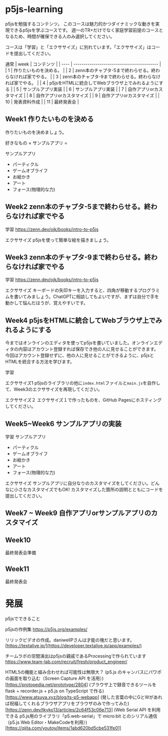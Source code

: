 # p5js-learning
p5jsを勉強するコンテンツ。
このコースは魅力的かつダイナミックな動きを実現できるp5jsを学ぶコースです。
週一のTR+だけでなく家庭学習前提のコースとなるため、時間が確保できる人のみ選択してください。

コースは「学習」と「エクササイズ」に別れています。「エクササイズ」はコードを提出してください。

通常
| week | コンテンツ                                 |
| ---- | ------------------------------------------ |
| 1    | 作りたいものを決める。                       |
| 2    | zenn本のチャプタ-5まで終わらせる。終わらなければ家でやる。 |
| 3    | zenn本のチャプタ-9まで終わらせる。終わらなければ家でやる。 |
| 4    | p5jsをHTMLに統合してWebブラウザ上でみれるようにする |
| 5    | サンプルアプリ実装                     |
| 6    | サンプルアプリ実装                |
| 7    | 自作アプリorカスタマイズ                          |
| 8    | 自作アプリorカスタマイズ                                |
| 9    | 自作アプリorカスタマイズ                             |
| 10   | 発表資料作成                               |
| 11   | 最終発表会                                 |

## Week1 作りたいものを決める
作りたいものを決めましょう。

好きなもの × サンプルアプリ =

サンプルアプリ
- パーティクル
- ゲームオブライフ
- お絵かき
- アート
- フォース(物理的な力) 

## Week2 zenn本のチャプタ-5まで終わらせる。終わらなければ家でやる

学習
https://zenn.dev/ojk/books/intro-to-p5js

エクササイズ
p5jsを使って簡単な絵を描きましょう。

## Week3 zenn本のチャプタ-9まで終わらせる。終わらなければ家でやる

学習
https://zenn.dev/ojk/books/intro-to-p5js

エクササイズ
キーボードの矢印キーを入力すると、四角が移動するプログラミムを書いてみましょう。ChatGPTに相談してもよいですが、まずは自分で手を動かして悩んだほうが、覚えやすいです。

## Week4 p5jsをHTMLに統合してWebブラウザ上でみれるようにする
今まではオンラインのエディタを使ってp5jsを書いていました。オンラインエディタの内容はアカウント登録すれば保存でき他の人に見せることができます。
今回はアカウント登録せずに、他の人に見せることができるように、p5jsとHTMLを統合する方法を学びます。

学習

エクササイズ1
p5jsのライブラリの他に`index.html`ファイルと`main.js`を自作して、Week3のエクササイズを再現してください。

エクササイズ２
エクササイズ１で作ったものを、GitHub Pagesにホスティングしてください。

## Week5~Week6 サンプルアプリの実装

学習
サンプルアプリ
- パーティクル
- ゲームオブライフ
- お絵かき
- アート
- フォース(物理的な力)

エクササイズ
サンプルアプリに自分なりのカスタマイズをしてください。どんなに小さなカスタマイズでもOK!
カスタマイズした箇所の説明とともにコードを提出してください。

## Week7 ~ Week9 自作アプリorサンプルアプリのカスタマイズ


## Week10
最終発表会準備

## Week11
最終発表会

# 発展
p5jsでできること

p5jsの作例集
https://p5js.org/examples/

リリックビデオの作成。daniwellPさんは才能の塊だと思います。
[https://textalive.jp/](https://developer.textalive.jp/app/examples/)

チームラボの空間演出はp5jsの親戚であるProcessingで作られています
https://www.team-lab.com/recruit/fresh/product_engineer/

HTML5の機能と組み合わせれば可能性は無限大？
(p5.js のキャンバスにパワポの画面を取り込む（Screen Capture API を活用）)[https://protopedia.net/prototype/2804]
(ブラウザ上で録音できるツールをflask + recorder.js + p5.js on TypeScript で作る)[https://www.atsuya.xyz/blog/ts-p5-webapp]
(発した言葉の中にGとWがあれば祝福してくれるブラウザアプリをブラウザのみで作ってみた)[https://zenn.dev/tkyko13/articles/2c64f53c06e713]
(Web Serial API を利用できる p5.js用のライブラリ「p5.web-serial」で micro:bit とのシリアル通信（p5.js Web Editor・MakeCodeを利用）)[https://qiita.com/youtoy/items/1abd620bd5cbe531fe01]

